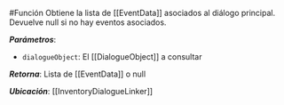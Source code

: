 #Función
Obtiene la lista de [[EventData]] asociados al diálogo principal. Devuelve null si no hay eventos asociados.

**_Parámetros_**:

- `dialogueObject`: El [[DialogueObject]] a consultar

**_Retorna_**: Lista de [[EventData]] o null

**_Ubicación_**: [[InventoryDialogueLinker]]